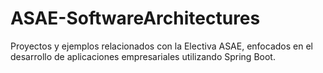 # ASAE-SoftwareArchitectures
Proyectos y ejemplos relacionados con la Electiva ASAE, enfocados en el desarrollo de aplicaciones empresariales utilizando Spring Boot.
